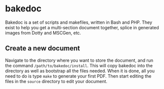 bakedoc
=======

Bakedoc is a set of scripts and makefiles, written in Bash and PHP. They exist
to help you get a multi-section document together, splice in generated images
from Dotty and MSCGen, etc.

## Create a new document

Navigate to the directory where you want to store the document, and run the
command `/path/to/bakedoc/install`. This will copy bakedoc into the directory
as well as bootstrap all the files needed. When it is done, all you need to
do is type `make` to generate your first PDF. Then start editing the files in
the `source` directory to edit your document.
